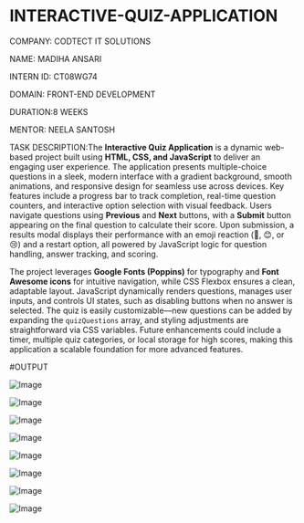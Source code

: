 # INTERACTIVE-QUIZ-APPLICATION

COMPANY: CODTECT IT SOLUTIONS

NAME: MADIHA ANSARI 

INTERN ID: CT08WG74

DOMAIN: FRONT-END DEVELOPMENT

DURATION:8 WEEKS

MENTOR: NEELA SANTOSH

TASK DESCRIPTION:The **Interactive Quiz Application** is a dynamic web-based project built using **HTML, CSS, and JavaScript** to deliver an engaging user experience. The application presents multiple-choice questions in a sleek, modern interface with a gradient background, smooth animations, and responsive design for seamless use across devices. Key features include a progress bar to track completion, real-time question counters, and interactive option selection with visual feedback. Users navigate questions using **Previous** and **Next** buttons, with a **Submit** button appearing on the final question to calculate their score. Upon submission, a results modal displays their performance with an emoji reaction (🎉, 😊, or 😢) and a restart option, all powered by JavaScript logic for question handling, answer tracking, and scoring.  

The project leverages **Google Fonts (Poppins)** for typography and **Font Awesome icons** for intuitive navigation, while CSS Flexbox ensures a clean, adaptable layout. JavaScript dynamically renders questions, manages user inputs, and controls UI states, such as disabling buttons when no answer is selected. The quiz is easily customizable—new questions can be added by expanding the `quizQuestions` array, and styling adjustments are straightforward via CSS variables. Future enhancements could include a timer, multiple quiz categories, or local storage for high scores, making this application a scalable foundation for more advanced features.  

#OUTPUT

![Image](https://github.com/user-attachments/assets/fd773dc8-7fca-4853-8dab-b7d5a8ac96a7)
 
![Image](https://github.com/user-attachments/assets/e2299adc-ebb2-41be-b4fd-730f28f235f7)

![Image](https://github.com/user-attachments/assets/cd5f3dd0-7673-481b-9daa-7b008412cfa9)

![Image](https://github.com/user-attachments/assets/7a15b8d0-b2c5-4ff8-8141-e4948ebb8ba2)

![Image](https://github.com/user-attachments/assets/95aab0a9-1b8d-41fc-8c93-ec34ef9e2c9b)

![Image](https://github.com/user-attachments/assets/9be4bc6c-1cd2-4e99-9c8f-d991a310c7f6)

![Image](https://github.com/user-attachments/assets/67bbeac5-a629-4b38-bf49-2cef6d0eb247)

![Image](https://github.com/user-attachments/assets/2af07250-bfd4-4b1a-adaf-78c0032128d9)
